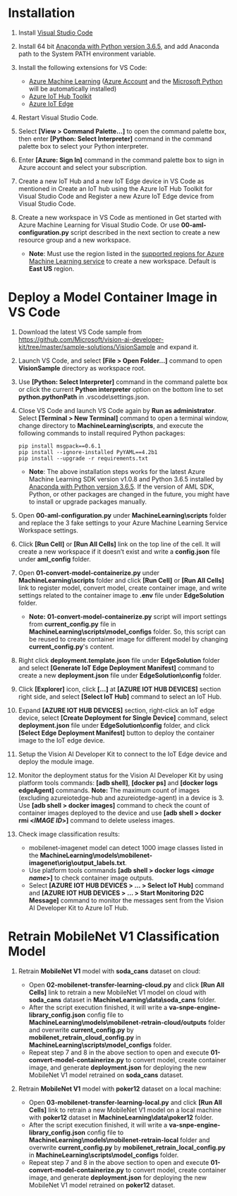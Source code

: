 # Installation

1. Install [Visual Studio Code](https://code.visualstudio.com/Download)

2. Install 64 bit [Anaconda with Python version 3.6.5](https://repo.anaconda.com/archive/Anaconda3-5.2.0-Windows-x86_64.exe), and add Anaconda path to the System PATH environment variable. 

3. Install the following extensions for VS Code:
    * [Azure Machine Learning](https://marketplace.visualstudio.com/items?itemName=ms-toolsai.vscode-ai) ([Azure Account](https://marketplace.visualstudio.com/items?itemName=ms-vscode.azure-account) and the [Microsoft Python](https://marketplace.visualstudio.com/items?itemName=ms-python.python) will be automatically installed)
    * [Azure IoT Hub Toolkit](https://marketplace.visualstudio.com/items?itemName=vsciot-vscode.azure-iot-toolkit)
    * [Azure IoT Edge](https://marketplace.visualstudio.com/items?itemName=vsciot-vscode.azure-iot-edge) 

4. Restart Visual Studio Code.

5. Select **[View > Command Palette…]** to open the command palette box, then enter **[Python: Select Interpreter]** command in the command palette box to select your Python interpreter.

6. Enter **[Azure: Sign In]** command in the command palette box to sign in Azure account and select your subscription.

7. Create a new IoT Hub and a new IoT Edge device in VS Code as mentioned in Create an IoT hub using the Azure IoT Hub Toolkit for Visual Studio Code and Register a new Azure IoT Edge device from Visual Studio Code. 

8. Create a new workspace in VS Code as mentioned in Get started with Azure Machine Learning for Visual Studio Code. Or use **00-aml-configuration.py** script described in the next section to create a new resource group and a new workspace.

    * **Note**: Must use the region listed in the [supported regions for Azure Machine Learning service](https://azure.microsoft.com/en-us/global-infrastructure/services/?products=machine-learning-service) to create a new workspace.  Default is **East US** region.

# Deploy a Model Container Image in VS Code 

1. Download the latest VS Code sample from https://github.com/Microsoft/vision-ai-developer-kit/tree/master/sample-solutions/VisionSample and expand it. 

2. Launch VS Code, and select **[File > Open Folder…]** command to open **VisionSample** directory as workspace root. 

3. Use **[Python: Select Interpreter]** command in the command palette box or click the current **Python interpreter** option on the bottom line to set **python.pythonPath** in .vscode\settings.json. 

4. Close VS Code and launch VS Code again by **Run as administrator**. Select **[Terminal > New Terminal]** command to open a terminal window, change directory to **MachineLearning\scripts**, and execute the following commands to install required Python packages: 
    ```<language>
    pip install msgpack==0.6.1
    pip install --ignore-installed PyYAML==4.2b1
    pip install --upgrade -r requirements.txt
    ```

    * **Note**: The above installation steps works for the latest Azure Machine Learning SDK version v1.0.8 and Python 3.6.5 installed by [Anaconda with Python version 3.6.5](https://repo.anaconda.com/archive/Anaconda3-5.2.0-Windows-x86_64.exe). If the version of AML SDK, Python, or other packages are changed in the future, you might have to install or upgrade packages manually. 

5. Open **00-aml-configuration.py** under **MachineLearning\scripts** folder and replace the 3 fake settings to your Azure Machine Learning Service Workspace settings.

6. Click **[Run Cell]** or **[Run All Cells]** link on the top line of the cell. It will create a new workspace if it doesn’t exist and write a **config.json** file under **aml_config** folder. 

7. Open **01-convert-model-containerize.py** under **MachineLearning\scripts** folder and click **[Run Cell]** or **[Run All Cells]** link to register model, convert model, create container image, and write settings related to the container image to **.env** file under **EdgeSolution** folder.
    * **Note:** **01-convert-model-containerize.py** script will import settings from **current_config.py** file in **MachineLearning\scripts\model_configs** folder.  So, this script can be reused to create container image for different model by changing **current_config.py**'s content.

8. Right click **deployment.template.json** file under **EdgeSolution** folder and select **[Generate IoT Edge Deployment Manifest]** command to create a new **deployment.json** file under **EdgeSolution\config** folder.

9. Click **[Explorer]** icon, click **[…]** at **[AZURE IOT HUB DEVICES]** section right side, and select **[Select IoT Hub]** command to select an IoT Hub. 

10. Expand **[AZURE IOT HUB DEVICES]** section, right-click an IoT edge device, select **[Create Deployment for Single Device]** command, select **deployment.json** file under **EdgeSolution\config** folder, and click **[Select Edge Deployment Manifest]** button to deploy the container image to the IoT edge device. 

11. Setup the Vision AI Developer Kit to connect to the IoT Edge device and deploy the module image. 

12. Monitor the deployment status for the Vision AI Developer Kit by using platform tools commands: **[adb shell]**, **[docker ps]** and **[docker logs edgeAgent]** commands.   **Note:** The maximum count of images (excluding azureiotedge-hub and azureiotedge-agent) in a device is 3. Use **[adb shell > docker images]** command to check the count of container images deployed to the device and use **[adb shell > docker rmi <*IMAGE ID*>]** command to delete useless images.

13. Check image classification results: 
    * mobilenet-imagenet model can detect 1000 image classes listed in the **MachineLearning\models\mobilenet-imagenet\orig\output_labels.txt**.
    * Use platform tools commands **[adb shell > docker logs <*image name*>]** to check container image outputs.
    * Select **[AZURE IOT HUB DEVICES > … > Select IoT Hub]** command and **[AZURE IOT HUB DEVICES > … > Start Monitoring D2C Message]** command to monitor the messages sent from the Vision AI Developer Kit to Azure IoT Hub.

# Retrain MobileNet V1 Classification Model

1. Retrain **MobileNet V1** model with **soda_cans** dataset on cloud:
    * Open **02-mobilenet-transfer-learning-cloud.py** and click **[Run All Cells]** link to retrain a new MobileNet V1 model on cloud with **soda_cans** dataset in **MachineLearning\data\soda_cans** folder.
    * After the script execution finished, it will write a **va-snpe-engine-library_config.json** config file to **MachineLearning\models\mobilenet-retrain-cloud/outputs** folder and overwrite **current_config.py** by **mobilenet_retrain_cloud_config.py** in **MachineLearning\scripts\model_configs** folder.
    * Repeat step 7 and 8 in the above section to open and execute **01-convert-model-containerize.py** to convert model, create container image, and generate **deployment.json** for deploying the new MobileNet V1 model retrained on **soda_cans** dataset.

2. Retrain **MobileNet V1** model with **poker12** dataset on a local machine:
    * Open **03-mobilenet-transfer-learning-local.py** and click **[Run All Cells]** link to retrain a new MobileNet V1 model on a local machine with **poker12** dataset in **MachineLearning\data\poker12** folder.
    * After the script execution finished, it will write a **va-snpe-engine-library_config.json** config file to **MachineLearning\models\mobilenet-retrain-local** folder and overwrite **current_config.py** by **mobilenet_retrain_local_config.py** in **MachineLearning\scripts\model_configs** folder.
    * Repeat step 7 and 8 in the above section to open and execute **01-convert-model-containerize.py** to convert model, create container image, and generate **deployment.json** for deploying the new MobileNet V1 model retrained on **poker12** dataset.

